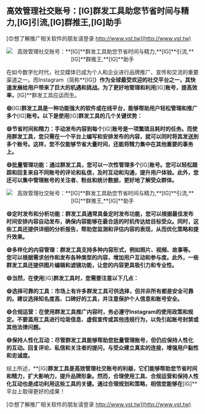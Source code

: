 ## **高效管理社交账号：**[IG]**群发工具助您节省时间与精力,**[IG]**引流,**[IG]**群推王,**[IG]**助手**

[😍想了解推广相关软件的朋友请登录 http://www.vst.tw](http://www.vst.tw)

 <center><img src="https://vst.tw/MP4/tuiguang/png/5.png" alt="高效管理社交账号：**[IG]**群发工具助您节省时间与精力,**[IG]**引流,**[IG]**群推王,**[IG]**助手"></center>

在如今数字化时代，社交媒体已成为个人和企业进行品牌推广、宣传和交流的重要渠道之一。而Instagram（简称**[IG]**）作为全球最受欢迎的社交平台之一，其快速发展给用户带来了巨大的机遇和挑战。为了更好地管理和利用**[IG]**账号，提高效率，**[IG]**群发工具应运而生。

**😄**[IG]**群发工具是一种功能强大的软件或在线平台，能够帮助用户轻松管理和推广多个**[IG]**账号。以下是使用**[IG]**群发工具的几个关键优势：**

**😄节省时间和精力：手动发布内容到每个**[IG]**账号是一项繁琐且耗时的任务。而使用群发工具，您只需在一个平台上编写和安排发布的内容，就可以同时将其发送到多个账号。这样，您不仅能够节省大量时间，还能将精力集中在其他重要的事务上。**

**😄批量管理功能：通过群发工具，您可以一次性管理多个**[IG]**账号。您可以轻松跟踪和回复来自不同账号的评论和私信，及时互动和沟通，提升用户体验。此外，您还可以集中管理账号的关注者、粉丝和统计数据，更好地了解受众群体。**

 <center><img src="https://vst.tw/MP4/tuiguang/png/3.png" alt="高效管理社交账号：**[IG]**群发工具助您节省时间与精力,**[IG]**引流,**[IG]**群推王,**[IG]**助手"></center>

**😄定时发布和分析功能：群发工具通常具备定时发布功能，您可以根据最佳发布时间安排内容自动发布，确保内容能够在最合适的时机传达给目标受众。同时，这些工具还提供详细的分析报告，帮助您监测和评估内容的表现，从而优化策略和提升效果。**

**😄多样化的内容管理：群发工具支持多种内容形式，例如照片、视频、故事等。您可以根据需求创作和发布各种类型的内容，增加用户互动和参与度。此外，一些群发工具还提供图片编辑和滤镜功能，让您的内容更具吸引力和专业性。**

**😄当然，在使用**[IG]**群发工具时，您需要注意以下几点：**

**😄选择可靠的工具：市场上有许多群发工具可供选择，但并非所有都是安全可靠的。建议选择知名度高、口碑好的工具，并注意保护个人信息和账号安全。**

**😄合规运营：在使用群发工具推广内容时，务必遵守Instagram的使用政策和规定。不要滥用工具进行垃圾信息、虚假宣传或其他违规行为，以免引起账号封禁或其他法律问题。**

**😄保持人性化互动：尽管群发工具能够帮助您批量管理账号，但仍应保持人性化的互动。回复评论、私信和关注者的提问，与受众建立真实的连接，增强用户黏性和忠诚度。**

综上所述，**[IG]**群发工具是高效管理社交账号的利器，它们能够帮助您节省时间和精力，扩大影响力，提升品牌形象。然而，合理使用工具、合规运营和保持人性化互动也是成功利用这些工具的关键。通过合理规划和策略，相信您能够在**[IG]**平台上取得更好的成果！

[😍想了解推广相关软件的朋友请登录 http://www.vst.tw](http://www.vst.tw)



